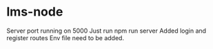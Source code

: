 # lms-node
Server port running on 5000
Just run npm run server 
Added login and register routes 
Env file need to be added. 
